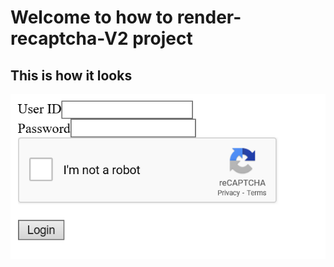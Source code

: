 # Welcome to how to render-recaptcha-V2 project

## This is how it looks
![Build recaptcha](https://github.com/khoaLe12/render-recaptcha-V2/blob/Style-1/pictures/Screenshot%202022-12-30%20100620.png)

